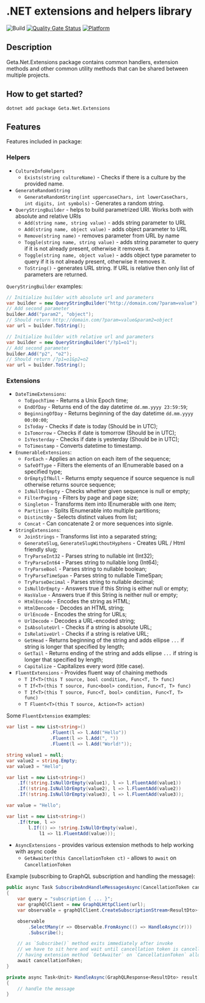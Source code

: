 # .NET extensions and helpers library

![Build](http://tc.geta.no/app/rest/builds/buildType:(id:GetaPackages_GetaNetExtensions_00ci),branch:master/statusIcon)
[![Quality Gate Status](https://sonarcloud.io/api/project_badges/measure?project=Geta_geta-dotnet-extensions&metric=alert_status)](https://sonarcloud.io/summary/new_code?id=Geta_geta-dotnet-extensions)
[![Platform](https://img.shields.io/badge/Platform-.NET%20Standard%202.0-blue.svg?style=flat)](https://docs.microsoft.com/en-us/dotnet/core/)

## Description

Geta.Net.Extensions package contains common handlers, extension methods and other common utility methods that can be
shared between multiple projects.

## How to get started?

```
dotnet add package Geta.Net.Extensions
```

## Features

Features included in package:

### Helpers

- `CultureInfoHelpers`
    - `Exists(string cultureName)` - Checks if there is a culture by the provided name.
- `GenerateRandomString`
    - `GenerateRandomString(int uppercaseChars, int lowerCaseChars, int digits, int symbols)` - Generates a random
      string.
- `QueryStringBuilder` - helps to build parametrized URI. Works both with absolute and relative URIs
    - `Add(string name, string value)` - adds string parameter to URL
    - `Add(string name, object value)` - adds object parameter to URL
    - `Remove(string name)` - removes parameter from URL by name
    - `Toggle(string name, string value)` - adds string parameter to query if it is not already present, otherwise it
      removes it.
    - `Toggle(string name, object value)` - adds object type parameter to query if it is not already present, otherwise
      it removes it.
    - `ToString()` - generates URL string. If URL is relative then only list of parameters are returned.

`QueryStringBuilder` examples:

```csharp
// Initialize builder with absolute url and parameters
var builder = new QueryStringBuilder("http://domain.com/?param=value");
// Add second parameter
builder.Add("param2", "object");
// Should return http://domain.com/?param=value&param2=object
var url = builder.ToString();
```

```csharp
// Initialize builder with relative url and parameters
var builder = new QueryStringBuilder("/?p1=o1");
// Add second parameter
builder.Add("p2", "o2");
// Should return /?p1=o1&p2=o2
var url = builder.ToString();
```

### Extensions

- `DateTimeExtensions`:
    - `ToEpochTime` - Returns a Unix Epoch time;
    - `EndOfDay` - Returns end of the day datetime `dd.mm.yyyy 23:59:59`;
    - `BeginningOfDay` - Returns beginning of the day datetime `dd.mm.yyyy 00:00:00`;
    - `IsToday` - Checks if date is today (Should be in UTC);
    - `IsTomorrow` - Checks if date is tomorrow (Should be in UTC);
    - `IsYesterday` - Checks if date is yesterday (Should be in UTC);
    - `ToTimestamp` - Converts datetime to timestamp.
- `EnumerableExtensions`:
    - `ForEach` - Applies an action on each item of the sequence;
    - `SafeOfType` - Filters the elements of an IEnumerable based on a specified type;
    - `OrEmptyIfNull` - Returns empty sequence if source sequence is null otherwise returns source sequence;
    - `IsNullOrEmpty` - Checks whether given sequence is null or empty;
    - `FilterPaging` - Filters by page and page size;
    - `Singleton` - Transforms item into IEnumerable with one item;
    - `Partition` - Splits IEnumerable into multiple partitions;
    - `DistinctBy` - Selects distinct values from list;
    - `Concat` - Can concatenate 2 or more sequences into signle.
- `StringExtensions`:
    - `JoinStrings` - Transforms list into a separated string;
    - `GenerateSlug`, `GenerateSlugWithoutHyphens` - Creates URL / Html friendly slug;
    - `TryParseInt32` - Parses string to nullable int (Int32);
    - `TryParseInt64` - Parses string to nullable long (Int64);
    - `TryParseBool` - Parses string to nullable boolean;
    - `TryParseTimeSpan` - Parses string to nullable TimeSpan;
    - `TryParseDecimal` - Parses string to nullable decimal;
    - `IsNullOrEmpty` - Answers true if this String is either null or empty;
    - `HasValue` - Answers true if this String is neither null or empty;
    - `HtmlEncode` - Encodes the string as HTML;
    - `HtmlDencode` - Decodes an HTML string;
    - `UrlEncode` - Encodes the string for URLs;
    - `UrlDecode` - Decodes a URL-encoded string;
    - `IsAbsoluteUrl` - Checks if a string is absolute URL;
    - `IsRelativeUrl` - Checks if a string is relative URL;
    - `GetHead` - Returns beginning of the string and adds ellipse `...` if string is longer that specified by length;
    - `GetTail` - Returns ending of the string and adds ellipse `...` if string is longer that specified by length;
    - `Capitalize` - Capitalizes every word (title case).
- `FluentExtensions` - Provides fluent way of chaining methods
    - `T If<T>(this T source, bool condition, Func<T, T> func)`
    - `T If<T>(this T source, Func<bool> condition, Func<T, T> func)`
    - `T If<T>(this T source, Func<T, bool> condition, Func<T, T> func)`
    - `T Fluent<T>(this T source, Action<T> action)`

Some `FluentExtension` examples:

```csharp  
var list = new List<string>()
                .Fluent(l => l.Add("Hello"))
                .Fluent(l => l.Add(", "))
                .Fluent(l => l.Add("World!")); 
```

```csharp  
string value1 = null;
var value2 = string.Empty;
var value3 = "Hello";

var list = new List<string>()
    .If(!string.IsNullOrEmpty(value1), l => l.FluentAdd(value1))
    .If(!string.IsNullOrEmpty(value2), l => l.FluentAdd(value2))
    .If(!string.IsNullOrEmpty(value3), l => l.FluentAdd(value3));
```

```csharp
var value = "Hello";

var list = new List<string>()
    .If(true, l =>
        l.If(() => !string.IsNullOrEmpty(value),
            l1 => l1.FluentAdd(value)));
```

- `AsyncExtensions` - provides various extension methods to help working with async code
    - `GetAwaiter(this CancellationToken ct)` - allows to `await` on `CancellationToken`

Example (subscribing to GraphQL subscription and handling the message):

```csharp
public async Task SubscribeAndHandleMessagesAsync(CancellationToken cancellationToken)
{
    var query = "subscription { ... }";
    var graphQlClient = new GraphQLHttpClient(url);
    var observable = graphQlClient.CreateSubscriptionStream<ResultDto>(query);

    observable
        .SelectMany(r => Observable.FromAsync(() => HandleAsync(r)))
        .Subscribe();

    // as `Subscribe()` method exits immediately after invoke
    // we have to sit here and wait until cancellation token is cancelled (from outer scope)
    // having extension method `GetAwaiter` on `CancellationToken` allows us to do so
    await cancellationToken;
}

private async Task<Unit> HandleAsync(GraphQLResponse<ResultDto> result)
{
    // handle the message
}
```
